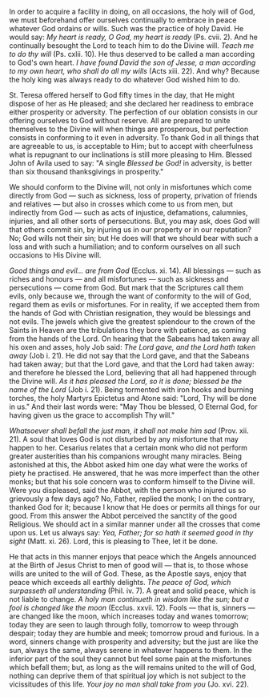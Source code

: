 
In order to acquire a facility in doing, on all occasions, the holy will of God, we must beforehand offer ourselves continually to embrace in peace whatever God ordains or wills. Such was the practice of holy David. He would say: *My heart is ready, O God, my heart is ready* (Ps. cvii. 2). And he continually besought the Lord to teach him to do the Divine will. *Teach me to do thy will* (Ps. cxlii. 10). He thus deserved to be called a man according to God\'s own heart. *I have found David the son of Jesse, a man according to my own heart, who shall do all my wills* (Acts xiii. 22). And why? Because the holy king was always ready to do whatever God wished him to do.

St. Teresa offered herself to God fifty times in the day, that He might dispose of her as He pleased; and she declared her readiness to embrace either prosperity or adversity. The perfection of our oblation consists in our offering ourselves to God without reserve. All are prepared to unite themselves to the Divine will when things are prosperous, but perfection consists in conforming to it even in adversity. To thank God in all things that are agreeable to us, is acceptable to Him; but to accept with cheerfulness what is repugnant to our inclinations is still more pleasing to Him. Blessed John of Avila used to say: \"A single *Blessed be God!* in adversity, is better than six thousand thanksgivings in prosperity.\"

We should conform to the Divine will, not only in misfortunes which come directly from God — such as sickness, loss of property, privation of friends and relatives — but also in crosses which come to us from men, but indirectly from God — such as acts of injustice, defamations, calumnies, injuries, and all other sorts of persecutions. But, you may ask, does God will that others commit sin, by injuring us in our property or in our reputation? No; God wills not their sin; but He does will that we should bear with such a loss and with such a humiliation; and to conform ourselves on all such occasions to His Divine will.

*Good things and evil... are from God* (Ecclus. xi. 14). All blessings — such as riches and honours — and all misfortunes — such as sickness and persecutions — come from God. But mark that the Scriptures call them evils, only because we, through the want of conformity to the will of God, regard them as evils or misfortunes. For in reality, if we accepted them from the hands of God with Christian resignation, they would be blessings and not evils. The jewels which give the greatest splendour to the crown of the Saints in Heaven are the tribulations they bore with patience, as coming from the hands of the Lord. On hearing that the Sabeans had taken away all his oxen and asses, holy Job said: *The Lord gave, and the Lord hath taken away* (Job i. 21). He did not say that the Lord gave, and that the Sabeans had taken away; but that the Lord gave, and that the Lord had taken away: and therefore he blessed the Lord, believing that all had happened through the Divine will. *As it has pleased the Lord, so it is done; blessed be the name of the Lord* (Job i. 21). Being tormented with iron hooks and burning torches, the holy Martyrs Epictetus and Atone said: \"Lord, Thy will be done in us.\" And their last words were: \"May Thou be blessed, O Eternal God, for having given us the grace to accomplish Thy will.\"

*Whatsoever shall befall the just man, it shall not make him sad* (Prov. xii. 21). A soul that loves God is not disturbed by any misfortune that may happen to her. Cesarius relates that a certain monk who did not perform greater austerities than his companions wrought many miracles. Being astonished at this, the Abbot asked him one day what were the works of piety he practised. He answered, that he was more imperfect than the other monks; but that his sole concern was to conform himself to the Divine will. Were you displeased, said the Abbot, with the person who injured us so grievously a few days ago? No, Father, replied the monk; I on the contrary, thanked God for it; because I know that He does or permits all things for our good. From this answer the Abbot perceived the sanctity of the good Religious. We should act in a similar manner under all the crosses that come upon us. Let us always say: *Yea, Father; for so hath it seemed good in thy sight* (Matt. xi. 26). Lord, this is pleasing to Thee, let it be done.

He that acts in this manner enjoys that peace which the Angels announced at the Birth of Jesus Christ to men of good will — that is, to those whose wills are united to the will of God. These, as the Apostle says, enjoy that peace which exceeds all earthly delights. *The peace of God, which surpasseth all understanding* (Phil. iv. 7). A great and solid peace, which is not liable to change. *A holy man continueth in wisdom like the sun; but a fool is changed like the moon* (Ecclus. xxvii. 12). Fools — that is, sinners — are changed like the moon, which increases today and wanes tomorrow; today they are seen to laugh through folly, tomorrow to weep through despair; today they are humble and meek; tomorrow proud and furious. In a word, sinners change with prosperity and adversity; but the just are like the sun, always the same, always serene in whatever happens to them. In the inferior part of the soul they cannot but feel some pain at the misfortunes which befall them; but, as long as the will remains united to the will of God, nothing can deprive them of that spiritual joy which is not subject to the vicissitudes of this life. *Your joy no man shall take from you* (Jo. xvi. 22).

